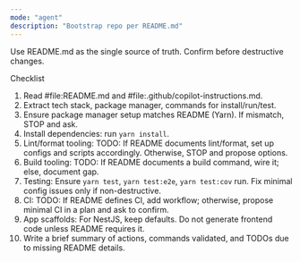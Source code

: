 ```yaml
---
mode: "agent"
description: "Bootstrap repo per README.md"
---
```


Use README.md as the single source of truth. Confirm before destructive changes.

Checklist
1) Read #file:README.md and #file:.github/copilot-instructions.md.
2) Extract tech stack, package manager, commands for install/run/test.
3) Ensure package manager setup matches README (Yarn). If mismatch, STOP and ask.
4) Install dependencies: run `yarn install`.
5) Lint/format tooling: TODO: If README documents lint/format, set up configs and scripts accordingly. Otherwise, STOP and propose options.
6) Build tooling: TODO: If README documents a build command, wire it; else, document gap.
7) Testing: Ensure `yarn test`, `yarn test:e2e`, `yarn test:cov` run. Fix minimal config issues only if non-destructive.
8) CI: TODO: If README defines CI, add workflow; otherwise, propose minimal CI in a plan and ask to confirm.
9) App scaffolds: For NestJS, keep defaults. Do not generate frontend code unless README requires it.
10) Write a brief summary of actions, commands validated, and TODOs due to missing README details.
